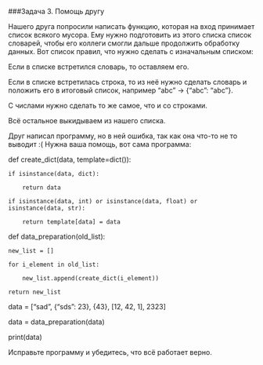 ###Задача 3. Помощь другу

Нашего друга попросили написать функцию, которая на вход принимает список всякого мусора. Ему нужно подготовить из этого списка список словарей, чтобы его коллеги смогли дальше продолжить обработку данных. Вот список правил, что нужно сделать с изначальным списком:

Если в списке встретился словарь, то оставляем его.

Если в списке встретилась строка, то из неё нужно сделать словарь и положить его в итоговый список, например  “abc” → {“abc”: “abc”}.

С числами нужно сделать то же самое, что и со строками.

Всё остальное выкидываем из нашего списка.



Друг написал программу, но в ней ошибка, так как она что-то не то выводит :( Нужна ваша помощь, вот сама программа:



def create_dict(data, template=dict()):

    if isinstance(data, dict):

        return data

    if isinstance(data, int) or isinstance(data, float) or isinstance(data, str):

        return template[data] = data



def data_preparation(old_list):

    new_list = []

    for i_element in old_list:

        new_list.append(create_dict(i_element))

    return new_list



data = [“sad”, {“sds”: 23}, {43}, [12, 42, 1], 2323]

data = data_preparation(data)

print(data)



Исправьте программу и убедитесь, что всё работает верно.
